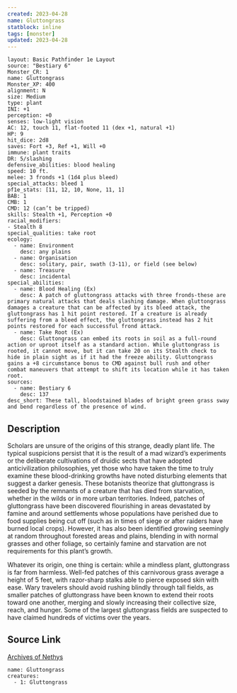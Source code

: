 ```yaml
---
created: 2023-04-28
name: Gluttongrass
statblock: inline
tags: [monster]
updated: 2023-04-28
---
```

```statblock
layout: Basic Pathfinder 1e Layout
source: "Bestiary 6"
Monster_CR: 1
name: Gluttongrass
Monster_XP: 400
alignment: N
size: Medium
type: plant
INI: +1
perception: +0
senses: low-light vision
AC: 12, touch 11, flat-footed 11 (dex +1, natural +1)
HP: 9
hit_dice: 2d8
saves: Fort +3, Ref +1, Will +0
immune: plant traits
DR: 5/slashing
defensive_abilities: blood healing
speed: 10 ft.
melee: 3 fronds +1 (1d4 plus bleed)
special_attacks: bleed 1
pf1e_stats: [11, 12, 10, None, 11, 1]
BAB: 1
CMB: 1
CMD: 12 (can’t be tripped)
skills: Stealth +1, Perception +0
racial_modifiers:
- Stealth 8
special_qualities: take root
ecology:
  - name: Environment
    desc: any plains
  - name: Organisation
    desc: solitary, pair, swath (3-11), or field (see below)
  - name: Treasure
    desc: incidental
special_abilities:
  - name: Blood Healing (Ex)
    desc: A patch of gluttongrass attacks with three fronds-these are primary natural attacks that deals slashing damage. When gluttongrass damages a creature that can be affected by its bleed attack, the gluttongrass has 1 hit point restored. If a creature is already suffering from a bleed effect, the gluttongrass instead has 2 hit points restored for each successful frond attack.
  - name: Take Root (Ex)
    desc: Gluttongrass can embed its roots in soil as a full-round action or uproot itself as a standard action. While gluttongrass is rooted, it cannot move, but it can take 20 on its Stealth check to hide in plain sight as if it had the freeze ability. Gluttongrass gains a +8 circumstance bonus to CMD against bull rush and other combat maneuvers that attempt to shift its location while it has taken root.
sources:
  - name: Bestiary 6
    desc: 137
desc_short: These tall, bloodstained blades of bright green grass sway and bend regardless of the presence of wind.
```
## Description
Scholars are unsure of the origins of this strange, deadly plant life. The typical suspicions persist that it is the result of a mad wizard’s experiments or the deliberate cultivations of druidic sects that have adopted anticivilization philosophies, yet those who have taken the time to truly examine these blood-drinking growths have noted disturbing elements that suggest a darker genesis. These botanists theorize that gluttongrass is seeded by the remnants of a creature that has died from starvation, whether in the wilds or in more urban territories. Indeed, patches of gluttongrass have been discovered flourishing in areas devastated by famine and around settlements whose populations have perished due to food supplies being cut off (such as in times of siege or after raiders have burned local crops). However, it has also been identified growing seemingly at random throughout forested areas and plains, blending in with normal grasses and other foliage, so certainly famine and starvation are not requirements for this plant’s growth. 

Whatever its origin, one thing is certain: while a mindless plant, gluttongrass is far from harmless. Well-fed patches of this carnivorous grass average a height of 5 feet, with razor-sharp stalks able to pierce exposed skin with ease. Wary travelers should avoid rushing blindly through tall fields, as smaller patches of gluttongrass have been known to extend their roots toward one another, merging and slowly increasing their collective size, reach, and hunger. Some of the largest gluttongrass fields are suspected to have claimed hundreds of victims over the years.
## Source Link
[Archives of Nethys](https://aonprd.com/MonsterDisplay.aspx?ItemName=Gluttongrass)
```encounter-table
name: Gluttongrass
creatures:
  - 1: Gluttongrass
```
